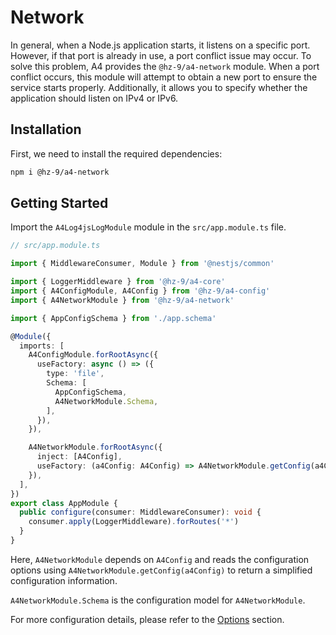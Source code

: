 # Network

In general, when a Node.js application starts, it listens on a specific port. However, if that port is already in use, a port conflict issue may occur. To solve this problem, A4 provides the `@hz-9/a4-network` module. When a port conflict occurs, this module will attempt to obtain a new port to ensure the service starts properly. Additionally, it allows you to specify whether the application should listen on IPv4 or IPv6.

## Installation

First, we need to install the required dependencies:

``` sh
npm i @hz-9/a4-network
```

## Getting Started

Import the `A4Log4jsLogModule` module in the `src/app.module.ts` file.

``` ts
// src/app.module.ts

import { MiddlewareConsumer, Module } from '@nestjs/common'

import { LoggerMiddleware } from '@hz-9/a4-core'
import { A4ConfigModule, A4Config } from '@hz-9/a4-config'
import { A4NetworkModule } from '@hz-9/a4-network'

import { AppConfigSchema } from './app.schema'

@Module({
  imports: [
    A4ConfigModule.forRootAsync({
      useFactory: async () => ({
        type: 'file',
        Schema: [
          AppConfigSchema,
          A4NetworkModule.Schema,
        ],
      }),
    }),

    A4NetworkModule.forRootAsync({
      inject: [A4Config],
      useFactory: (a4Config: A4Config) => A4NetworkModule.getConfig(a4Config),
    }),
  ],
})
export class AppModule {
  public configure(consumer: MiddlewareConsumer): void {
    consumer.apply(LoggerMiddleware).forRoutes('*')
  }
}

```

Here, `A4NetworkModule` depends on `A4Config` and reads the configuration options using `A4NetworkModule.getConfig(a4Config)` to return a simplified configuration information.

`A4NetworkModule.Schema` is the configuration model for `A4NetworkModule`.

For more configuration details, please refer to the [Options](../../guide/a4-network/options) section.
